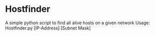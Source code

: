 # Hostfinder
A simple python script to find all alive hosts on a given network
Usage:
Hostfinder.py [IP-Address] [Subnet Mask]
